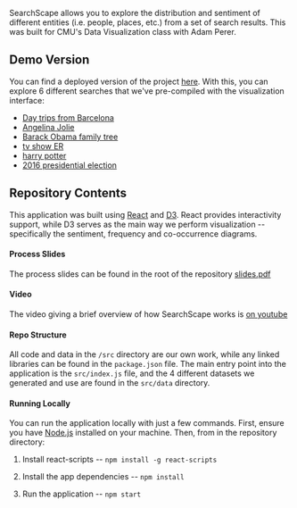 SearchScape allows you to explore the distribution and sentiment of different entities (i.e. people, places, etc.) from a set of search results. This was built for CMU's Data Visualization class with Adam Perer. 

## Demo Version

You can find a deployed version of the project [here](http://joseph.nlpweb.org/SearchScapeVIz). With this, you can explore 6 different searches that we've pre-compiled with the visualization interface:

- [Day trips from Barcelona](http://joseph.nlpweb.org/SearchScapeVIz/barcelona)
- [Angelina Jolie](http://joseph.nlpweb.org/SearchScapeVIz/angelina)
- [Barack Obama family tree](http://joseph.nlpweb.org/SearchScapeVIz/obama)
- [tv show ER](http://joseph.nlpweb.org/SearchScapeVIz/er)
- [harry potter](http://joseph.nlpweb.org/SearchScapeVIz/harry)
- [2016 presidential election](http://joseph.nlpweb.org/SearchScapeVIz/election)

## Repository Contents

This application was built using [React](reactjs.org) and [D3](d3js.org). React provides interactivity support, while D3 serves as the main way we perform visualization -- specifically the sentiment, frequency and co-occurrence diagrams.

#### Process Slides

The process slides can be found in the root of the repository [slides.pdf](slides.pdf)

#### Video

The video giving a brief overview of how SearchScape works is [on youtube](https://www.youtube.com/watch?v=tiyLoPEhHiE&feature=youtu.be)

#### Repo Structure

All code and data in the `/src` directory are our own work, while any linked libraries can be found in the `package.json` file. The main entry point into the application is the `src/index.js` file, and the 4 different datasets we generated and use are found in the `src/data` directory. 

#### Running Locally

You can run the application locally with just a few commands. First, ensure you have [Node.js](nodejs.org) installed on your machine. Then, from in the repository directory:

1. Install react-scripts --
`npm install -g react-scripts`

2. Install the app dependencies --
`npm install`

3. Run the application -- 
`npm start`